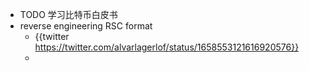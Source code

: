- TODO 学习比特币白皮书
- reverse engineering RSC format
	- {{twitter https://twitter.com/alvarlagerlof/status/1658553121616920576}}
	-